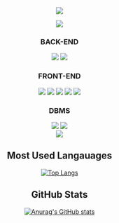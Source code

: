 <div align="center">

<img src="https://capsule-render.vercel.app/api?type=transparent&color=red&height=200&section=header&text=Aries GitHub&desc= I'm junior developer&fontSize=90&fontColor=AD19EC&animation=blinking&descAlign=20" />

<a href="https://hits.seeyoufarm.com"><img src="https://hits.seeyoufarm.com/api/count/incr/badge.svg?url=https%3A%2F%2Fgithub.com%2Fhhj1992&count_bg=%23DAAFDD&title_bg=%23DBD4D4&icon=smugmug.svg&icon_color=%23FFFFFF&title=hits&edge_flat=true"/></a>

### BACK-END

<img src="https://img.shields.io/badge/java-007396? style=flat-square&logo=java&logoColor=white"/>
<img src="https://img.shields.io/badge/Spring-6DB33F? style=flat-square&logo=Spring&logoColor=white"/>

### FRONT-END

<img src="https://img.shields.io/badge/HTML5-FF5A00? style=flat-square&logo=HTML5&logoColor=white"/>
<img src="https://img.shields.io/badge/CSS3-FF9A00? style=flat-square&logo=CSS3&logoColor=white"/>
<img src="https://img.shields.io/badge/javascript-F7DF1E? style=flat-square&logo=javascript&logoColor=white"/>
<img src="https://img.shields.io/badge/jQuery-0769AD? style=flat-square&logo=jQuery&logoColor=white"/>
<img src="https://img.shields.io/badge/Bootstrap-7952B3? style=flat-square&logo=Bootstrap&logoColor=white"/>
</br>

### DBMS

<img src="https://img.shields.io/badge/Oracle-F80000? style=flat-square&logo=Oracle&logoColor=white"/>
<img src="https://img.shields.io/badge/MySQL-4479A1? style=flat-square&logo=MySQL&logoColor=white"/>
</br>

<img src="https://img.shields.io/badge/Github-181717? style=flat-square&logo=Github&logoColor=white"/>

## Most Used Langauages

[![Top Langs](https://github-readme-stats.vercel.app/api/top-langs/?username=hhj1992)](https://github.com/hhj1992/github-readme-stats)

## GitHub Stats

[![Anurag's GitHub stats](https://github-readme-stats.vercel.app/api?username=hhj1992)](https://github.com/hhj1992/github-readme-stats)
